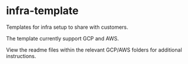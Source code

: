 # infra-template
Templates for infra setup to share with customers.

The template currently support GCP and AWS.

View the readme files within the relevant GCP/AWS folders for additional instructions. 